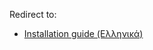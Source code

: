 Redirect to:

*   [Installation guide (Ελληνικά)](/index.php?title=Installation_guide_(%CE%95%CE%BB%CE%BB%CE%B7%CE%BD%CE%B9%CE%BA%CE%AC)&redirect=no "Installation guide (Ελληνικά)")
